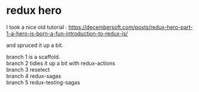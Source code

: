 # redux hero

I took a nice old tutorial : https://decembersoft.com/posts/redux-hero-part-1-a-hero-is-born-a-fun-introduction-to-redux-js/

and spruced it up a bit.

branch 1 is a scaffold.  
branch 2 tidies it up a bit with redux-actions  
branch 3 reselect  
branch 4 redux-sagas  
branch 5 redux-testing-sagas
